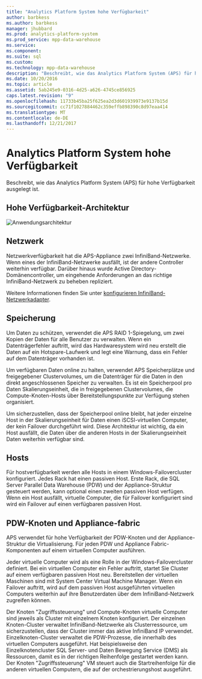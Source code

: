 ```yaml
---
title: "Analytics Platform System hohe Verfügbarkeit"
author: barbkess
ms.author: barbkess
manager: jhubbard
ms.prod: analytics-platform-system
ms.prod_service: mpp-data-warehouse
ms.service: 
ms.component: 
ms.suite: sql
ms.custom: 
ms.technology: mpp-data-warehouse
description: "Beschreibt, wie das Analytics Platform System (APS) für hohe Verfügbarkeit ausgelegt ist."
ms.date: 10/20/2016
ms.topic: article
ms.assetid: 5ab245e9-0316-4d25-a626-4745ce856925
caps.latest.revision: "9"
ms.openlocfilehash: 11733b45ba25f625ea2d3d601939973e9137b15d
ms.sourcegitcommit: cc71f1027884462c359effb898390c8d97eaa414
ms.translationtype: MT
ms.contentlocale: de-DE
ms.lasthandoff: 12/21/2017
---
```

# <a name="analytics-platform-system-high-availability"></a>Analytics Platform System hohe Verfügbarkeit
Beschreibt, wie das Analytics Platform System (APS) für hohe Verfügbarkeit ausgelegt ist.  
  
## <a name="high-availability-architecture"></a>Hohe Verfügbarkeit-Architektur  
![Anwendungsarchitektur](media/appliance-architecture.png "Anwendungsarchitektur")  
  
## <a name="network"></a>Netzwerk  
Netzwerkverfügbarkeit hat die APS-Appliance zwei InfiniBand-Netzwerke. Wenn eines der InfiniBand-Netzwerke ausfällt, ist der andere Controller weiterhin verfügbar. Darüber hinaus wurde Active Directory-Domänencontroller, um eingehende Anforderungen an das richtige InfiniBand-Netzwerk zu beheben repliziert.  
  
Weitere Informationen finden Sie unter [konfigurieren InfiniBand-Netzwerkadapter](configure-infiniband-network-adapters.md).  
  
## <a name="storage"></a>Speicherung  
Um Daten zu schützen, verwendet die APS RAID 1-Spiegelung, um zwei Kopien der Daten für alle Benutzer zu verwalten. Wenn ein Datenträgerfehler auftritt, wird das Hardwaresystem wird neu erstellt die Daten auf ein Hotspare-Laufwerk und legt eine Warnung, dass ein Fehler auf dem Datenträger vorhanden ist.  
  
Um verfügbaren Daten online zu halten, verwendet APS Speicherplätze und freigegebener Clustervolumes, um die Datenträger für die Daten in den direkt angeschlossenen Speicher zu verwalten. Es ist ein Speicherpool pro Daten Skalierungseinheit, die in freigegebenen Clustervolumes, die Compute-Knoten-Hosts über Bereitstellungspunkte zur Verfügung stehen organisiert.  
  
Um sicherzustellen, dass der Speicherpool online bleibt, hat jeder einzelne Host in der Skalierungseinheit für Daten einen iSCSI-virtuellen Computer, der kein Failover durchgeführt wird. Diese Architektur ist wichtig, da ein Host ausfällt, die Daten über die anderen Hosts in der Skalierungseinheit Daten weiterhin verfügbar sind.  
  
## <a name="hosts"></a>Hosts  
Für hostverfügbarkeit werden alle Hosts in einem Windows-Failovercluster konfiguriert. Jedes Rack hat einen passiven Host. Erste Rack, die SQL Server Parallel Data Warehouse (PDW) und der Appliance-Struktur gesteuert werden, kann optional einen zweiten passiven Host verfügen. Wenn ein Host ausfällt, virtuelle Computer, die für Failover konfiguriert sind wird ein Failover auf einen verfügbaren passiven Host.  
  
## <a name="pdw-nodes-and-appliance-fabric"></a>PDW-Knoten und Appliance-fabric  
APS verwendet für hohe Verfügbarkeit der PDW-Knoten und der Appliance-Struktur die Virtualisierung. Für jeden PDW und Appliance Fabric-Komponenten auf einem virtuellen Computer ausführen.  
  
Jeder virtuelle Computer wird als eine Rolle in der Windows-Failovercluster definiert. Bei ein virtuellen Computer ein Fehler auftritt, startet Sie Cluster auf einem verfügbaren passiven Host neu. Bereitstellen der virtuellen Maschinen sind mit System Center Virtual Machine Manager. Wenn ein Failover auftritt, wird auf dem passiven Host ausgeführten virtuellen Computers weiterhin auf ihre Benutzerdaten über dem InfiniBand-Netzwerk zugreifen können.  
  
Der Knoten "Zugriffssteuerung" und Compute-Knoten virtuelle Computer sind jeweils als Cluster mit einzelnem Knoten konfiguriert. Der einzelnen Knoten-Cluster verwaltet InfiniBand-Netzwerke als Clusterressource, um sicherzustellen, dass der Cluster immer das aktive InfiniBand IP verwendet. Einzelknoten-Cluster verwaltet die PDW-Prozesse, die innerhalb des virtuellen Computers ausgeführt. Hat beispielsweise den Einzelknotencluster SQL Server- und Daten Bewegung Service (DMS) als Ressourcen, damit es in der richtigen Reihenfolge gestartet werden kann. Der Knoten "Zugriffssteuerung" VM steuert auch die Startreihenfolge für die anderen virtuellen Computern, die auf der orchestrierungshost ausgeführt.  
  
